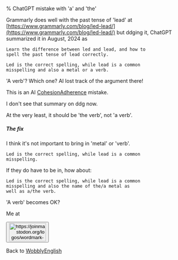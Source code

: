 % ChatGPT mistake with 'a' and 'the'

Grammarly does well with the past tense of 'lead' at
[https://www.grammarly.com/blog/led-lead/](https://www.grammarly.com/blog/led-lead/)
but ddging it, ChatGPT summarized it in August, 2024 as

    Learn the difference between led and lead, and how to
    spell the past tense of lead correctly.

    Led is the correct spelling, while lead is a common 
    misspelling and also a metal or a verb.

'A verb'? Which one? AI lost track of the argument there!

This is an AI
[CohesionAdherence](CohesionAdherence.html) mistake.

I don't see that summary on ddg now.

At the very least, it should be 'the verb', not 'a verb'.

##### The fix

I think it's not important to bring in 'metal' or 'verb'.

    Led is the correct spelling, while lead is a common 
    misspelling.

If they do have to be in, how about:

    Led is the correct spelling, while lead is a common 
    misspelling and also the name of the/a metal as
    well as a/the verb.

'A verb' becomes OK?

Me at
    <form action='https://mastodon.sdf.org/@drbean'>
    <button type='submit' class='btn'>
    <img src='./mastodon.svg'
        alt='https://joinmastodon.org/logos/wordmark-black-text.svg'
        style='width:100px;height:50px'/>
    </button></form>
    
Back to [WobblyEnglish](WobblyEnglish.html)
